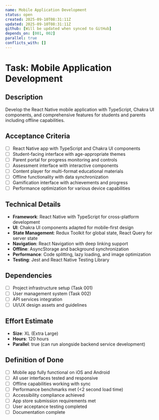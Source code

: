 ```yaml
---
name: Mobile Application Development
status: open
created: 2025-09-10T08:31:11Z
updated: 2025-09-10T08:31:11Z
github: [Will be updated when synced to GitHub]
depends_on: [001, 002]
parallel: true
conflicts_with: []
---
```


# Task: Mobile Application Development

## Description
Develop the React Native mobile application with TypeScript, Chakra UI components, and comprehensive features for students and parents including offline capabilities.

## Acceptance Criteria
- [ ] React Native app with TypeScript and Chakra UI components
- [ ] Student-facing interface with age-appropriate themes
- [ ] Parent portal for progress monitoring and controls
- [ ] Assessment interface with interactive components
- [ ] Content player for multi-format educational materials
- [ ] Offline functionality with data synchronization
- [ ] Gamification interface with achievements and progress
- [ ] Performance optimization for various device capabilities

## Technical Details
- **Framework**: React Native with TypeScript for cross-platform development
- **UI**: Chakra UI components adapted for mobile-first design
- **State Management**: Redux Toolkit for global state, React Query for server state
- **Navigation**: React Navigation with deep linking support
- **Offline**: AsyncStorage and background synchronization
- **Performance**: Code splitting, lazy loading, and image optimization
- **Testing**: Jest and React Native Testing Library

## Dependencies
- [ ] Project infrastructure setup (Task 001)
- [ ] User management system (Task 002)
- [ ] API services integration
- [ ] UI/UX design assets and guidelines

## Effort Estimate
- **Size**: XL (Extra Large)
- **Hours**: 120 hours
- **Parallel**: true (can run alongside backend service development)

## Definition of Done
- [ ] Mobile app fully functional on iOS and Android
- [ ] All user interfaces tested and responsive
- [ ] Offline capabilities working with sync
- [ ] Performance benchmarks met (<2 second load time)
- [ ] Accessibility compliance achieved
- [ ] App store submission requirements met
- [ ] User acceptance testing completed
- [ ] Documentation complete